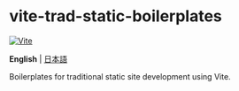 # vite-trad-static-boilerplates

[![Vite](https://img.shields.io/badge/Vite-646cff?style=flat-square&logo=vite&logoColor=white)](https://vitejs.dev/)

**English** | [日本語](./README.ja_JP.md)

Boilerplates for traditional static site development using Vite.
